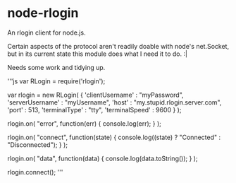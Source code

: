 # node-rlogin
An rlogin client for node.js.

Certain aspects of the protocol aren't readily doable with node's net.Socket, but in its current state this module does what I need it to do. :|

Needs some work and tidying up.

'''js
var RLogin = require('rlogin');

var rlogin = new RLogin(
	{	'clientUsername' : "myPassword",
		'serverUsername' : "myUsername",
		'host' : "my.stupid.rlogin.server.com",
		'port' : 513,
		'terminalType' : "tty",
		'terminalSpeed' : 9600
	}
);

rlogin.on(
	"error",
	function(err) {
		console.log(err);
	}
);

rlogin.on(
	"connect",
	function(state) {
		console.log((state) ? "Connected" : "Disconnected");
	}
);

rlogin.on(
	"data",
	function(data) {
		console.log(data.toString());
	}
);

rlogin.connect();
''' 
